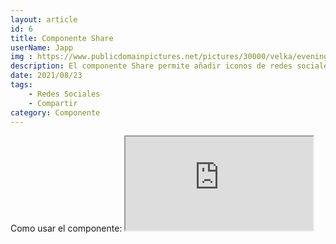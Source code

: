 ```yaml
---
layout: article
id: 6
title: Componente Share
userName: Japp
img : https://www.publicdomainpictures.net/pictures/30000/velka/evening-landscape-13530956185Aw.jpg
description: El componente Share permite añadir iconos de redes sociales para compartir publicaciones.
date: 2021/08/23
tags:
    - Redes Sociales
    - Compartir
category: Componente
---
```


<script>
    import Seo from '$lib/Components/Framework/Seo.svelte';
    import Container from '$lib/Components/Framework/Container.svelte';
    import Column from '$lib/Components/Framework/Column.svelte';
    import { Iframe, Hn, List } from '$lib/Components/Framework/Html/html.js';
    import Signage from '$lib/Components/Framework/Signage.svelte';
    import Share from '$lib/Components/Framework/Share.svelte';

    let opciones= [
        'Añade iconos de las principales redes sociales',
        'Con opcion para imprimir, guardar en pdf o enviar por email',
        'Detecta automaticamente la url de la página a compartir'
    ];
</script>

<Seo 
    title={title}
    description={description}
    type="website"
    img={img}
/>

<!-- Como usar el componente: -->
<Container class="medium padding">
    <Hn type="h2">Como usar el componente:</Hn>
    <Signage class="default word-break" icon="fas fa-sitemap" text="Directorio: $lib/Components/Framework/Share.svelte"/>
    <Column class="col-2 text-justify">
        <Iframe title="Código del componente" class="code m-top" src="https://carbon.now.sh/embed/Cfd0JzIfVlx3vNb4vhOU" />
        <div>
            <p class="text-justify">Importa el componente. Copia y pega el código de ejemplo que te muestro al lado de este mismo texto.</p>
            <List class="li-disc" list={opciones}/>
        </div>
    </Column>
</Container>
<Container class="medium padding">
    <Hn type="h2" class="title">Ejemplo:</Hn>
    <Share/>
</Container>